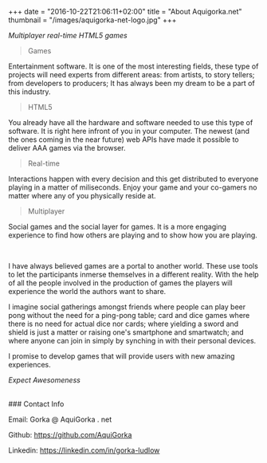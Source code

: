 +++
date = "2016-10-22T21:06:11+02:00"
title = "About Aquigorka.net"
thumbnail = "/images/aquigorka-net-logo.jpg"
+++

*Multiplayer real-time HTML5 games*

> Games

Entertainment software. It is one of the most interesting fields, these type of projects will need experts from different areas: from artists, to story tellers; from developers to producers; It has always been my dream to be a part of this industry.

> HTML5

You already have all the hardware and software needed to use this type of software. It is right here infront of you in your computer. The newest (and the ones coming in the near future) web APIs have made it possible to deliver AAA games via the browser.

> Real-time

Interactions happen with every decision and this get distributed to everyone playing in a matter of miliseconds. Enjoy your game and your co-gamers no matter where any of you physically reside at.

> Multiplayer

Social games and the social layer for games. It is a more engaging experience to find how others are playing and to show how you are playing.


<br />

I have always believed games are a portal to another world. These use tools to let the participants inmerse themselves in a different reality. With the help of all the people involved in the production of games the players will experience the world the authors want to share.

I imagine social gatherings amongst friends where people can play beer pong without the need for a ping-pong table; card and dice games where there is no need for actual dice nor cards; where yielding a sword and shield is just a matter or raising one's smartphone and smartwatch; and where anyone can join in simply by synching in with their personal devices.

I promise to develop games that will provide users with new amazing experiences.

*Expect Awesomeness*


<br />
### Contact Info

Email: Gorka @ AquiGorka . net

Github: https://github.com/AquiGorka

Linkedin: https://linkedin.com/in/gorka-ludlow
